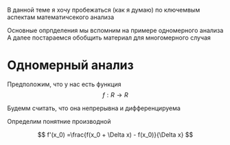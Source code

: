 В данной теме я хочу пробежаться (как я думаю) по ключемвым аспектам математичсекого анализа

Основные опрпделения мы вспомним на примере одномерного анализа
А далее постараемся обобщить материал для многомерного случая


# Одномерный анализ

Предположим, что у нас есть функция 
$$
f:R \to R
$$


Будемм считать, что она непрерывна и дифференцируема 


Определим понятние производной

$$
f'(x_0) =\frac{f(x_0 + \Delta x) - f(x_0)}{\Delta x}
$$

